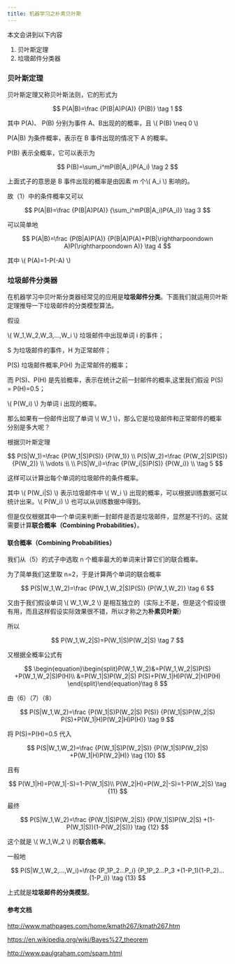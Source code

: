 ```yaml
---
title: 机器学习之朴素贝叶斯
---
```


本文会讲到以下内容

1. 贝叶斯定理
2. 垃圾邮件分类器

### 贝叶斯定理

贝叶斯定理又称贝叶斯法则，它的形式为

$$
P(A|B)=\frac {P(B|A)P(A)} {P(B)} \tag 1
$$

其中 P(A)、 P(B) 分别为事件 A、B出现的的概率，且 \\( P(B) \neq 0 \\)

P(A|B) 为条件概率，表示在 B 事件出现的情况下 A 的概率。

P(B) 表示全概率，它可以表示为

$$
P(B)=\sum_i^mP(B|A_i)P(A_i) \tag 2
$$

上面式子的意思是 B 事件出现的概率是由因素 m 个\\( A_i \\) 影响的。

故（1）中的条件概率又可以

$$
P(A|B)=\frac {P(B|A)P(A)} {\sum_i^mP(B|A_i)P(A_i)} \tag 3
$$

可以简单地

$$
P(A|B)=\frac {P(B|A)P(A)} {P(B|A)P(A)+P(B|\rightharpoondown A)P(\rightharpoondown A)} \tag 4
$$

其中 \\( P(A)=1-P(-A) \\)


### 垃圾邮件分类器

在机器学习中贝叶斯分类器经常见的应用是**垃圾邮件分类**。下面我们就运用贝叶斯定理推导一下垃圾邮件的分类模型算法。

假设

\\( W_1,W_2,W_3,…,W_i \\) 垃圾邮件中出现单词 i 的事件；

S 为垃圾邮件的事件，H 为正常邮件；

P(S) 垃圾邮件概率,P(H) 为正常邮件的概率；

而 P(S)、P(H) 是先验概率，表示在统计之前一封邮件的概率,这里我们假设 P(S) = P(H)=0.5；

\\( P(W_i) \\) 为单词 i 出现的概率。

那么如果有一份邮件出现了单词 \\( W_1 \\)，那么它是垃圾邮件和正常邮件的概率分别是多大呢？

根据贝叶斯定理

$$
P(S|W_1)=\frac {P(W_1|S)P(S)} {P(W_1)} \\
P(S|W_2)=\frac {P(W_2|S)P(S)} {P(W_2)} \\
\vdots \\
\\
P(S|W_i)=\frac {P(W_i|S)P(S)} {P(W_i)} \\ \tag 5
$$

这样可以计算出每个单词的垃圾邮件的条件概率。

其中 \\( P(W_i|S) \\) 表示垃圾邮件中 \\( W_i \\) 出现的概率，可以根据训练数据可以统计出来。\\( P(W_i) \\) 也可以从训练数据中得到。

但是仅仅根据其中一个单词来判断一封邮件是否是垃圾邮件，显然是不行的。这就需要计算**联合概率（Combining Probabilities）**。

#### 联合概率（Combining Probabilities）

我们从（5）的式子中选取 n 个概率最大的单词来计算它们的联合概率。

为了简单我们这里取 n=2，于是计算两个单词的联合概率

$$
P(S|W_1,W_2)=\frac {P(W_1,W_2|S)P(S)} {P(W_1,W_2)} \tag 6
$$

又由于我们假设单词 \\( W_1,W_2 \\) 是相互独立的（实际上不是，但是这个假设很有用，而且这样假设实际效果很不错，所以才称之为**朴素贝叶斯**）

所以

$$
P(W_1,W_2|S)=P(W_1|S)P(W_2|S) \tag 7
$$

又根据全概率公式有

$$
\begin{equation}\begin{split}P(W_1,W_2)&=P(W_1,W_2|S)P(S) +P(W_1,W_2|S)P(H)\\
&=P(W_1|S)P(W_2|S) P(S)+P(W_1|H)P(W_2|H)P(H) \end{split}\end{equation}\tag 8
$$

由（6）（7）（8）

$$
P(S|W_1,W_2)=\frac {P(W_1|S)P(W_2|S) P(S)} {P(W_1|S)P(W_2|S) P(S)+P(W_1|H)P(W_2|H)P(H)} \tag 9
$$

将 P(S)=P(H)=0.5 代入

$$
P(S|W_1,W_2)=\frac {P(W_1|S)P(W_2|S)} {P(W_1|S)P(W_2|S) +P(W_1|H)P(W_2|H)} \tag {10}
$$

且有

$$
P(W_1|H)=P(W_1|-S)=1-P(W_1|S)\\
P(W_2|H)=P(W_2|-S)=1-P(W_2|S) \tag {11}
$$

最终

$$
P(S|W_1,W_2)=\frac {P(W_1|S)P(W_2|S)} {P(W_1|S)P(W_2|S) +(1-P(W_1|S))(1-P(W_2|S))} \tag {12}
$$

这个就是 \\( W_1,W_2 \\) 的**联合概率**。

一般地

$$
P(S|W_1,W_2,...,W_i)=\frac {P_1P_2...P_i} {P_1P_2...P_3 +(1-P_1)(1-P_2)...(1-P_i)} \tag {13}
$$

上式就是**垃圾邮件的分类模型**。




#### 参考文档

http://www.mathpages.com/home/kmath267/kmath267.htm

https://en.wikipedia.org/wiki/Bayes%27_theorem

http://www.paulgraham.com/spam.html



<script type="text/javascript" src="https://cdn.mathjax.org/mathjax/latest/MathJax.js?config=TeX-AMS-MML_HTMLorMML"/>